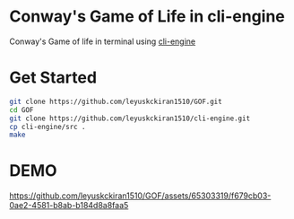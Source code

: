 # Conway's Game of Life in cli-engine

Conway's Game of life in terminal using [cli-engine](https://github.com/leyuskckiran1510/cli-engine.git)

# Get Started

```bash
git clone https://github.com/leyuskckiran1510/GOF.git
cd GOF
git clone https://github.com/leyuskckiran1510/cli-engine.git
cp cli-engine/src .
make
```


# DEMO

https://github.com/leyuskckiran1510/GOF/assets/65303319/f679cb03-0ae2-4581-b8ab-b184d8a8faa5




